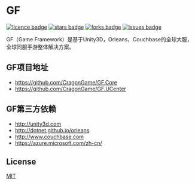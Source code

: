 ﻿# GF
[![licence badge]][licence]
[![stars badge]][stars]
[![forks badge]][forks]
[![issues badge]][issues]

GF（Game Framework）是基于Unity3D，Orleans，Couchbase的全球大服，全球同服手游整体解决方案。

## GF项目地址
- https://github.com/CragonGame/GF.Core
- https://github.com/CragonGame/GF.UCenter

## GF第三方依赖
- http://unity3d.com
- http://dotnet.github.io/orleans
- http://www.couchbase.com
- https://azure.microsoft.com/zh-cn/

## License
[MIT](/LICENSE)

[licence badge]:https://img.shields.io/badge/license-MIT-blue.svg
[stars badge]:https://img.shields.io/github/stars/CragonGame/GF.UCenter.svg
[forks badge]:https://img.shields.io/github/forks/CragonGame/GF.UCenter.svg
[issues badge]:https://img.shields.io/github/issues/CragonGame/GF.UCenter.svg

[licence]:https://github.com/CragonGame/GF.UCenter/blob/master/LICENSE
[stars]:https://github.com/CragonGame/GF.UCenter/stargazers
[forks]:https://github.com/CragonGame/GF.UCenter/network
[issues]:https://github.com/CragonGame/GF.UCenter/issues

